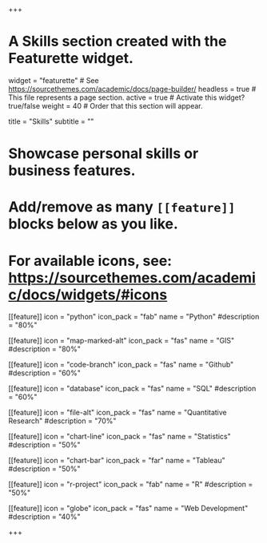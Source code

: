 +++
# A Skills section created with the Featurette widget.
widget = "featurette"  # See https://sourcethemes.com/academic/docs/page-builder/
headless = true  # This file represents a page section.
active = true  # Activate this widget? true/false
weight = 40  # Order that this section will appear.

title = "Skills"
subtitle = ""

# Showcase personal skills or business features.
# 
# Add/remove as many `[[feature]]` blocks below as you like.
# 
# For available icons, see: https://sourcethemes.com/academic/docs/widgets/#icons

[[feature]]
  icon = "python"
  icon_pack = "fab"
  name = "Python"
  #description = "80%"

[[feature]]
  icon = "map-marked-alt"
  icon_pack = "fas"
  name = "GIS"
  #description = "80%"

[[feature]]
  icon = "code-branch"
  icon_pack = "fas"
  name = "Github"
  #description = "60%"

[[feature]]
  icon = "database"
  icon_pack = "fas"
  name = "SQL"
  #description = "60%"

[[feature]]
  icon = "file-alt"
  icon_pack = "fas"
  name = "Quantitative Research"
  #description = "70%"

[[feature]]
  icon = "chart-line"
  icon_pack = "fas"
  name = "Statistics"
  #description = "50%"
  
[[feature]]
  icon = "chart-bar"
  icon_pack = "far"
  name = "Tableau"
  #description = "50%"  

[[feature]]
  icon = "r-project"
  icon_pack = "fab"
  name = "R"
  #description = "50%"
  
[[feature]]
  icon = "globe"
  icon_pack = "fas"
  name = "Web Development"
  #description = "40%"

+++
